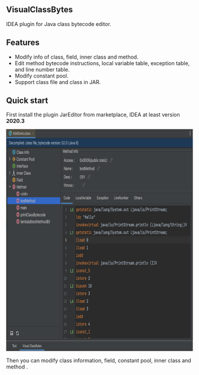 ## VisualClassBytes

IDEA plugin for Java class bytecode editor.


## Features
- Modify info of class, field, inner class and method.
- Edit method bytecode instructions, local variable table, exception table, and line number table.
- Modify constant pool.
- Support class file and class in JAR.


## Quick start

First install the plugin JarEditor from marketplace, IDEA at least version **2020.3**


<img src="./img/vcb_main.png" width="800" height="600" />

Then you can modify class information, field, constant pool, inner class and method .